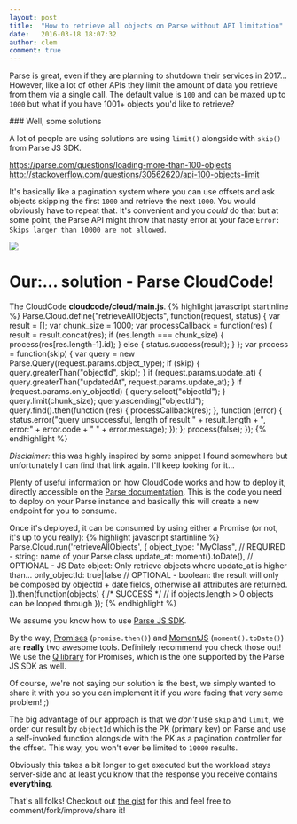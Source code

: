 ```yaml
---
layout: post
title:  "How to retrieve all objects on Parse without API limitation"
date:   2016-03-18 18:07:32
author: clem
comment: true
---
```


Parse is great, even if they are planning to shutdown their services in 2017...
However, like a lot of other APIs they limit the amount of data you retrieve from them via a single call. The default value is `100` and can be maxed up to `1000` but what if you have 1001+ objects you'd like to retrieve?

### Well, some solutions

A lot of people are using solutions are using `limit()` alongside with `skip()` from Parse JS SDK.

https://parse.com/questions/loading-more-than-100-objects
http://stackoverflow.com/questions/30562620/api-100-objects-limit

It's basically like a pagination system where you can use offsets and ask objects skipping the first `1000` and retrieve the next `1000`. You would obviously have to repeat that. It's convenient and you _could_ do that but at some point, the Parse API might throw that nasty error at your face
`Error: Skips larger than 10000 are not allowed`.

![](http://replygif.net/i/1010.gif)

Our:... solution - Parse CloudCode!
==============================

The CloudCode **cloudcode/cloud/main.js**.
{% highlight javascript startinline %}
Parse.Cloud.define("retrieveAllObjects", function(request, status) {
    var result     = [];
    var chunk_size = 1000;
    var processCallback = function(res) {
        result = result.concat(res);
        if (res.length === chunk_size) {
            process(res[res.length-1].id);
        } else {
            status.success(result);
        }
    };
    var process = function(skip) {
        var query = new Parse.Query(request.params.object_type);
        if (skip) {
            query.greaterThan("objectId", skip);
        }
        if (request.params.update_at) {
            query.greaterThan("updatedAt", request.params.update_at);
        }
        if (request.params.only_objectId) {
            query.select("objectId");
        }
        query.limit(chunk_size);
        query.ascending("objectId");
        query.find().then(function (res) {
            processCallback(res);
        }, function (error) {
            status.error("query unsuccessful, length of result " + result.length + ", error:" + error.code + " " + error.message);
        });
    };
    process(false);
});
{% endhighlight %}

_Disclaimer:_ this was highly inspired by some snippet I found somewhere but unfortunately I can find that link again. I'll keep looking for it...

Plenty of useful information on how CloudCode works and how to deploy it, directly accessible on the [Parse documentation](https://parse.com/docs/cloudcode/guide).
This is the code you need to deploy on your Parse instance and basically this will create a new endpoint for you to consume.

Once it's deployed, it can be consumed by using either a Promise (or not, it's up to you really):
{% highlight javascript startinline %}
Parse.Cloud.run('retrieveAllObjects', {
    object_type: "MyClass", // REQUIRED - string: name of your Parse class
    update_at: moment().toDate(), // OPTIONAL - JS Date object: Only retrieve objects where update_at is higher than...
    only_objectId: true|false // OPTIONAL - boolean: the result will only be composed by objectId + date fields, otherwise all attributes are returned.
}).then(function(objects) {
    /* SUCCESS */
    // if objects.length > 0 objects can be looped through
});
{% endhighlight %}

We assume you know how to use [Parse JS SDK](https://parse.com/docs/js/guide).

By the way, [Promises](https://www.promisejs.org) (`promise.then()`) and [MomentJS](http://momentjs.com) (`moment().toDate()`) are **really** two awesome tools. Definitely recommend you check those out! We use the [Q library](https://github.com/kriskowal/q) for Promises, which is the one supported by the Parse JS SDK as well.

Of course, we're not saying our solution is the best, we simply wanted to share it with you so you can implement it if you were facing that very same problem! ;)

The big advantage of our approach is that we *don't* use `skip` and `limit`, we order our result by `objectId` which is the PK (primary key) on Parse and use a self-invoked function alongside with the PK as a pagination controller for the offset. This way, you won't ever be limited to `10000` results.

Obviously this takes a bit longer to get executed but the workload stays server-side and at least you know that the response you receive contains **everything**.

That's all folks! Checkout out [the gist](https://gist.github.com/Claymm/644eae2426a50cb2b98d) for this and feel free to comment/fork/improve/share it!
